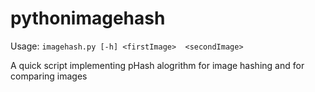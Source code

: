 # pythonimagehash

Usage: `imagehash.py [-h] <firstImage>  <secondImage>`

A quick script implementing pHash alogrithm for image hashing and for comparing images
